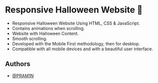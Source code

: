
# Responsive Halloween Website 🎃

* Responsive Halloween Website Using HTML, CSS & JavaScript.
* Contains animations when scrolling.
* Website with Halloween Content.
* Smooth scrolling.
* Developed with the Mobile First methodology, then for desktop.
* Compatible with all mobile devices and with a beautiful user interface.



## Authors

- [@PRAM1N](https://www.github.com/PRAM1N)

